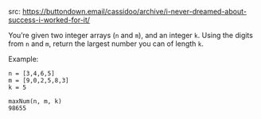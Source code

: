 src: https://buttondown.email/cassidoo/archive/i-never-dreamed-about-success-i-worked-for-it/

You’re given two integer arrays (`n` and `m`), and an integer `k`. Using the digits from `n` and `m`, return the largest number you can of length `k`.

Example:
```
n = [3,4,6,5]
m = [9,0,2,5,8,3]
k = 5

maxNum(n, m, k)
98655
```
